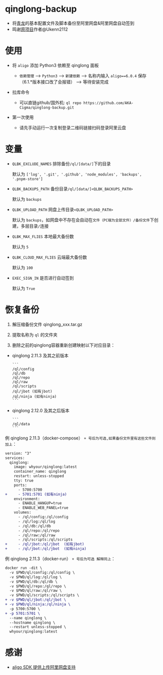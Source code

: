 # qinglong-backup

- 将[青龙](https://github.com/whyour/qinglong)的基本配置文件及脚本备份至阿里网盘&阿里网盘自动签到
- 鸣谢[原项目](https://github.com/Ukenn2112/qinglong_Backup)作者@Ukenn2112

# 使用

- 将 `aligo` 添加 Python3 依赖至 qinglong 面板

  - `依赖管理` --> `Python3` --> `新建依赖` --> 名称内输入 `aligo==6.0.4` 保存（6.1.*版本接口改了会报错） --> 等待安装完成

- 拉库命令

  - 可以直链github/国外机:   `ql repo https://github.com/AKA-Cigma/qinglong-backup.git`

- 第一次使用

  - 请先手动运行一次复制登录二维码链接扫码登录阿里云盘

# 变量

  - `QLBK_EXCLUDE_NAMES` 排除备份`/ql/[data/]`下的目录

    默认为 `['log', '.git', '.github', 'node_modules', 'backups', '.pnpm-store']`

  - `QLBK_BACKUPS_PATH` 备份目录`/ql/[data/]<QLBK_BACKUPS_PATH>`
  
    默认为 `backups`
    
  - `QLBK_UPLOAD_PATH` 网盘上传目录`<QLBK_UPLOAD_PATH>`
  
    默认为 `backups`，如网盘中不存在会自动在`文件（PC端为全部文件）/备份文件`下创建，多层目录`/`连接
    
  - `QLBK_MAX_FLIES` 本地最大备份数

    默认为 `5`

  - `QLBK_CLOUD_MAX_FLIES` 云端最大备份数

    默认为 `100`

  - `EXEC_SIGN_IN` 是否进行自动签到

    默认为 `True`

# 恢复备份

  1. 解压缩备份文件 qinglong_xxx.tar.gz

  2. 提取名称为 `ql` 的文件夹

  3. 删除之前的qinglong容器重新创建映射以下对应目录：

  - qinglong 2.11.3 及其之前版本

        ```
        /ql/config
        /ql/db
        /ql/repo
        /ql/raw
        /ql/scripts
        /ql/jbot (如有jbot)
        /ql/ninja (如有ninja)
        ```
  - qinglong 2.12.0 及其之后版本

        ```
        /ql/data
        ```

   例 qinglong 2.11.3（docker-compose） `+ 号后为可选,如果备份文件里有这些文件则加上`：

   ```diff
   version: "3"
   services:
     qinglong:
       image: whyour/qinglong:latest
       container_name: qinglong
       restart: unless-stopped
       tty: true
       ports:
         - 5700:5700
   +     - 5701:5701 (如有ninja)
       environment:
         - ENABLE_HANGUP=true
         - ENABLE_WEB_PANEL=true
       volumes:
         - /ql/config:/ql/config
         - /ql/log:/ql/log
         - /ql/db:/ql/db
         - /ql/repo:/ql/repo
         - /ql/raw:/ql/raw
         - /ql/scripts:/ql/scripts
   +     - /ql/jbot:/ql/jbot  (如有jbot)
   +     - /ql/jbot:/ql/jbot  (如有ninja)
   ```

   例 qinglong 2.11.3（docker-run） `+ 号后为可选 解释同上`：

   ```diff
   docker run -dit \
     -v $PWD/ql/config:/ql/config \
     -v $PWD/ql/log:/ql/log \
     -v $PWD/ql/db:/ql/db \
     -v $PWD/ql/repo:/ql/repo \
     -v $PWD/ql/raw:/ql/raw \
     -v $PWD/ql/scripts:/ql/scripts \
   + -v $PWD/ql/jbot:/ql/jbot \
   + -v $PWD/ql/ninja:/ql/ninja \
     -p 5700:5700 \
   + -p 5701:5701 \
     --name qinglong \
     --hostname qinglong \
     --restart unless-stopped \
     whyour/qinglong:latest
   ```

# 感谢

  - [aligo SDK 提供上传阿里网盘支持](https://github.com/foyoux/aligo)

